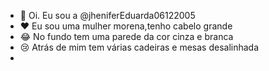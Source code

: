 - 👋 Oi. Eu sou a @jheniferEduarda06122005
- ❤️ Eu sou uma mulher morena,tenho cabelo grande
- 😂 No fundo tem uma parede da cor cinza e branca
- 😢 Atrás de mim tem várias cadeiras e mesas desalinhada
- 
